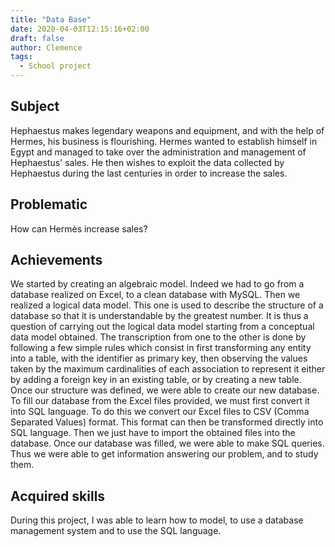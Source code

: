 ```yaml
---
title: "Data Base"
date: 2020-04-03T12:15:16+02:00
draft: false
author: Clemence
tags:
  - School project
---
```


## Subject

Hephaestus makes legendary weapons and equipment, and with the help of Hermes, his business is flourishing. Hermes wanted to establish himself in Egypt and managed to take over the administration and management of Hephaestus' sales. He then wishes to exploit the data collected by Hephaestus during the last centuries in order to increase the sales.

## Problematic

How can Hermès increase sales?

## Achievements

We started by creating an algebraic model. Indeed we had to go from a database realized on Excel, to a clean database with MySQL.
Then we realized a logical data model. This one is used to describe the structure of a database so that it is understandable by the greatest number. It is thus a question of carrying out the logical data model starting from a conceptual data model obtained. The transcription from one to the other is done by following a few simple rules which consist in first transforming any entity into a table, with the identifier as primary key, then observing the values taken by the maximum cardinalities of each association to represent it either by adding a foreign key in an existing table, or by creating a new table.
Once our structure was defined, we were able to create our new database. To fill our database from the Excel files provided, we must first convert it into SQL language. To do this we convert our Excel files to CSV (Comma Separated Values) format. This format can then be transformed directly into SQL language. Then we just have to import the obtained files into the database.
Once our database was filled, we were able to make SQL queries. Thus we were able to get information answering our problem, and to study them.

## Acquired skills

During this project, I was able to learn how to model, to use a database management system and to use the SQL language.